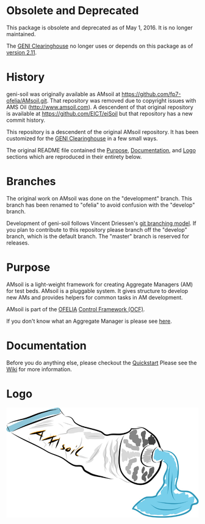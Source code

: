 # Obsolete and Deprecated

This package is obsolete and deprecated as of May 1, 2016.
It is no longer maintained.

The [GENI Clearinghouse](https://github.com/GENI-NSF/geni-ch) no longer
uses or depends on this package as of
[version 2.11](https://github.com/GENI-NSF/geni-ch/releases/tag/v2.11).

# History

geni-soil was originally available as AMsoil at
https://github.com/fp7-ofelia/AMsoil.git. That repository was removed
due to copyright issues with AMS Oil (http://www.amsoil.com). A
descendent of that original repository is available at
https://github.com/EICT/eiSoil but that repository has a new commit
history.

This repository is a descendent of the original AMsoil repository. It
has been customized for the
[GENI Clearinghouse](https://github.com/GENI-NSF/geni-ch) in a few
small ways.

The original README file contained the [Purpose](#purpose),
[Documentation](#documentation), and
[Logo](#logo) sections which are reproduced in their entirety below.

# Branches

The original work on AMsoil was done on the "development"
branch. This branch has been renamed to "ofelia" to avoid confusion
with the "develop" branch.

Development of geni-soil follows Vincent Driessen's
[git branching model](http://nvie.com/posts/a-successful-git-branching-model/).
If you plan to contribute to this repository please branch off the
"develop" branch, which is the default branch. The "master" branch is
reserved for releases.

# Purpose

AMsoil is a light-weight framework for creating Aggregate Managers (AM) for test beds.
AMsoil is a pluggable system. It gives structure to develop new AMs and provides helpers for common tasks in AM development.

AMsoil is part of the [OFELIA](http://www.fp7-ofelia.eu/) [Control Framework (OCF)](https://github.com/fp7-ofelia).

If you don't know what an Aggregate Manager is please see [here](https://alpha.fp7-ofelia.eu/doc/index.php/General_terminology).

# Documentation

Before you do anything else, please checkout the [Quickstart](https://raw.github.com/fp7-ofelia/AMsoil/development/doc/AMsoil%20Quickstart.pdf)
Please see the [Wiki](https://github.com/fp7-ofelia/AMsoil/wiki) for more information.

# Logo

![GCF Setup](doc/img/logo.jpg)
